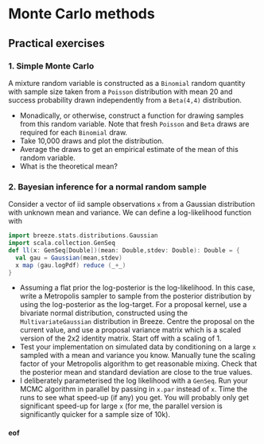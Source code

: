 # Monte Carlo methods

## Practical exercises

### 1. Simple Monte Carlo

A mixture random variable is constructed as a `Binomial` random quantity with sample size taken from a `Poisson` distribution with mean 20 and success probability drawn independently from a `Beta(4,4)` distribution.

* Monadically, or otherwise, construct a function for drawing samples from this random variable. Note that fresh `Poisson` and `Beta` draws are required for each `Binomial` draw.
* Take 10,000 draws and plot the distribution.
* Average the draws to get an empirical estimate of the mean of this random variable.
* What is the theoretical mean?

### 2. Bayesian inference for a normal random sample

Consider a vector of iid sample observations `x` from a Gaussian distribution with unknown mean and variance. We can define a log-likelihood function with
```scala
import breeze.stats.distributions.Gaussian
import scala.collection.GenSeq
def ll(x: GenSeq[Double])(mean: Double,stdev: Double): Double = {
  val gau = Gaussian(mean,stdev)
  x map (gau.logPdf) reduce (_+_)
}
```

* Assuming a flat prior the log-posterior is the log-likelihood. In this case, write a Metropolis sampler to sample from the posterior distribution by using the log-posterior as the log-target. For a proposal kernel, use a bivariate normal distribution, constructed using the `MultivariateGaussian` distribution in Breeze. Centre the proposal on the current value, and use a proposal variance matrix which is a scaled version of the 2x2 identity matrix. Start off with a scaling of 1.
* Test your implementation on simulated data by conditioning on a large `x` sampled with a mean and variance you know.  Manually tune the scaling factor of your Metropolis algorithm to get reasonable mixing. Check that the posterior mean and standard deviation are close to the true values.
* I deliberately parameterised the log likelihood with a `GenSeq`. Run your MCMC algorithm in parallel by passing in `x.par` instead of `x`. Time the runs to see what speed-up (if any) you get. You will probably only get significant speed-up for large `x` (for me, the parallel version is significantly quicker for a sample size of 10k).




#### eof

